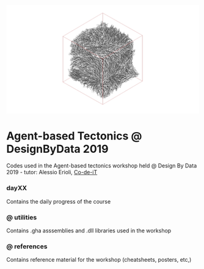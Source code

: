 ![Agent Based Tectonics](https://raw.githubusercontent.com/Co-de-iT/DesignByData_EPC_2019/master/%40%20images/cover.jpg)

# Agent-based Tectonics @ DesignByData 2019  
  
Codes used in the Agent-based tectonics workshop held @ Design By Data 2019 - tutor: Alessio Erioli, [Co-de-iT](https://www.co-de-it.com)

### dayXX

Contains the daily progress of the course

### @ utilities

Contains .gha asssemblies and .dll libraries used in the workshop

### @ references

Contains reference material for the workshop (cheatsheets, posters, etc,)